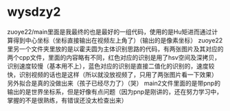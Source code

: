 # wysdzy2
zuoye22/main里面是我最终的也是最好的一组代码，使用的是Hu矩进而通过计算得到中心坐标（坐标直接输出在视频左上角了）（输出的是像素坐标）
zuoye22里另一个文件夹里放的是以霍夫圆为主体识别思路的代码，有两张图片及其对应的两个cpp文件，里面的内容略有不同，红色对应的识别是用了hsv空间及深拷贝，识别速度较慢（基本用不上），蓝色对应的识别是直接二值化的识别的，速度较快，识别视频的话也是这样（所以就没放视频了，只用了两张图片看一下效果）
另外拟合是真的没做出来（孩子已经尽力了）（哭）
main2文件里面的是带pnp的输出的是世界坐标系，但是好像有点问题（因为pnp是刚讲的，还在努力学习中，掌握的不是很熟练，有错误还没太检查出来）
